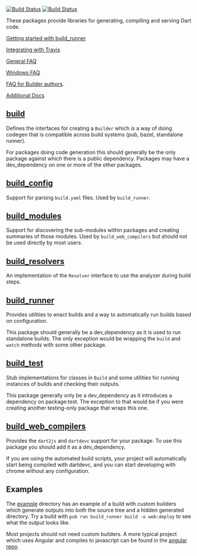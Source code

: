 [![Build Status](https://travis-ci.org/dart-lang/build.svg?branch=master)](https://travis-ci.org/dart-lang/build)
[![Build Status](https://ci.appveyor.com/api/projects/status/wga4jexvmjih346p?svg=true)](https://ci.appveyor.com/project/kevmoo/build)

These packages provide libraries for generating, compiling and serving Dart code.

[Getting started with build_runner](https://github.com/dart-lang/build/blob/master/docs/getting_started.md)

[Integrating with Travis](https://github.com/dart-lang/build/blob/master/docs/travis.md)

[General FAQ](https://github.com/dart-lang/build/blob/master/docs/faq.md)

[Windows FAQ](https://github.com/dart-lang/build/blob/master/docs/windows_faq.md)

[FAQ for Builder authors](https://github.com/dart-lang/build/blob/master/docs/builder_author_faq.md).

[Additional Docs](https://github.com/dart-lang/build/blob/master/docs/)

## [build](https://github.com/dart-lang/build/blob/master/build/README.md)

Defines the interfaces for creating a `Builder` which is a way of doing codegen
that is compatible across build systems (pub, bazel, standalone runner).

For packages doing code generation this should generally be the only package
against which there is a public dependency. Packages may have a dev_dependency on
one or more of the other packages.

## [build_config](https://github.com/dart-lang/build/blob/master/build_config/README.md)

Support for parsing `build.yaml` files. Used by `build_runner`.

## [build_modules](https://github.com/dart-lang/build/blob/master/build_modules/README.md)

Support for discovering the sub-modules within packages and creating summaries
of those modules. Used by `build_web_compilers` but should not be used directly
by most users.

## [build_resolvers](https://github.com/dart-lang/build/blob/master/build_resolers/README.md)

An implementation of the `Resolver` interface to use the analyzer during build
steps.

## [build_runner](https://github.com/dart-lang/build/blob/master/build_runner/README.md)

Provides utilities to enact builds and a way to automatically run builds based
on configuration.

This package should generally be a dev_dependency as it is used to run
standalone builds. The only exception would be wrapping the `build` and `watch`
methods with some other package.

## [build_test](https://github.com/dart-lang/build/blob/master/build_test/README.md)

Stub implementations for classes in `Build` and some utilities for running
instances of builds and checking their outputs.

This package generally only be a dev_dependency as it introduces a dependency on
package:test. The exception to that would be if you were creating another
testing-only package that wraps this one.

## [build_web_compilers](https://github.com/dart-lang/build/blob/master/build_web_compilers/README.md)

Provides the `dart2js` and `dartdevc` support for your package. To use this
package you should add it as a dev_dependency.

If you are using the automated build scripts, your project will automatically
start being compiled with dartdevc, and you can start developing with chrome
without any configuration.

<!--
TODO: scratch_space
-->

## Examples

The [example](https://github.com/dart-lang/build/tree/master/example)
directory has an example of a build with custom builders which generate outputs
into both the source tree and a hidden generated directory. Try a build with
`pub run build_runner build -o web:deploy` to see what the output looks like.

Most projects should not need custom builders. A more typical project which uses
Angular and compiles to javascript can be found in the [angular repo][hacker_news].

[hacker_news]:https://github.com/dart-lang/angular/tree/master/examples/hacker_news_pwa
